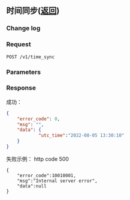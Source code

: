 ## 时间同步([返回](index.md))

### Change log




### Request

```
POST /v1/time_sync
```


### Parameters



### Response

成功：

```json
{
    "error_code": 0,
    "msg": "",
    "data": {
     		"utc_time":"2022-08-05 13:30:10"
    }
}
```

失败示例：
http code 500

```
{
    "error_code":10010001,
    "msg":"Internal server error",
    "data":null
}
```